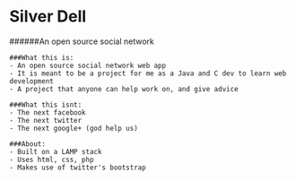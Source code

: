# Silver Dell
######An open source social network

```
###What this is:
- An open source social network web app
- It is meant to be a project for me as a Java and C dev to learn web development
- A project that anyone can help work on, and give advice
```
```
###What this isnt:
- The next facebook
- The next twitter
- The next google+ (god help us)
```
```
###About:
- Built on a LAMP stack
- Uses html, css, php
- Makes use of twitter's bootstrap
```
